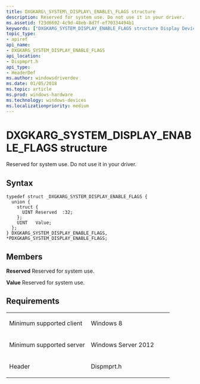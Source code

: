 ```yaml
---
title: DXGKARG\_SYSTEM\_DISPLAY\_ENABLE\_FLAGS structure
description: Reserved for system use. Do not use it in your driver.
ms.assetid: f23d6692-4c9d-48eb-8d7f-ef70334494b1
keywords: ["DXGKARG_SYSTEM_DISPLAY_ENABLE_FLAGS structure Display Devices", "PDXGKARG_SYSTEM_DISPLAY_ENABLE_FLAGS structure pointer Display Devices"]
topic_type:
- apiref
api_name:
- DXGKARG_SYSTEM_DISPLAY_ENABLE_FLAGS
api_location:
- Dispmprt.h
api_type:
- HeaderDef
ms.author: windowsdriverdev
ms.date: 01/05/2018
ms.topic: article
ms.prod: windows-hardware
ms.technology: windows-devices
ms.localizationpriority: medium
---
```


# DXGKARG\_SYSTEM\_DISPLAY\_ENABLE\_FLAGS structure


Reserved for system use. Do not use it in your driver.

Syntax
------

```ManagedCPlusPlus
typedef struct _DXGKARG_SYSTEM_DISPLAY_ENABLE_FLAGS {
  union {
    struct {
      UINT Reserved  :32;
    };
    UINT   Value;
  };
} DXGKARG_SYSTEM_DISPLAY_ENABLE_FLAGS, *PDXGKARG_SYSTEM_DISPLAY_ENABLE_FLAGS;
```

Members
-------

**Reserved**
Reserved for system use.

**Value**
Reserved for system use.

Requirements
------------

<table>
<colgroup>
<col width="50%" />
<col width="50%" />
</colgroup>
<tbody>
<tr class="odd">
<td align="left"><p>Minimum supported client</p></td>
<td align="left"><p>Windows 8</p></td>
</tr>
<tr class="even">
<td align="left"><p>Minimum supported server</p></td>
<td align="left"><p>Windows Server 2012</p></td>
</tr>
<tr class="odd">
<td align="left"><p>Header</p></td>
<td align="left">Dispmprt.h</td>
</tr>
</tbody>
</table>

 

 





